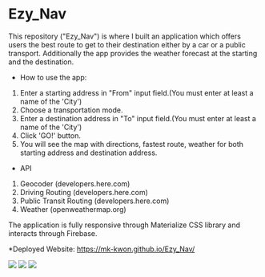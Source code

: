 # Ezy_Nav
This repository ("Ezy_Nav") is where I built an application which offers users the best route to get to their destination either by a car or a public transport. Additionally the app provides the weather forecast at the starting and the destination.

* How to use the app:
1. Enter a starting address in "From" input field.(You must enter at least a name of the 'City')
2. Choose a transportation mode.
3. Enter a destination address in "To" input field.(You must enter at least a name of the 'City')
4. Click 'GO!' button.
5. You will see the map with directions, fastest route, weather for both starting address and destination address.


* API 
1. Geocoder (developers.here.com)
2. Driving Routing (developers.here.com)
3. Public Transit Routing (developers.here.com)
4. Weather (openweathermap.org)


The application is fully responsive through Materialize CSS library and interacts through Firebase.


*Deployed Website:
https://mk-kwon.github.io/Ezy_Nav/

<img src="https://media.giphy.com/media/iIqi8jBWiUo85I8pCJ/giphy.gif" width:1000 height:800>
<img src="http://drive.google.com/uc?id=1egkP2k8FdIm4_ANbnQ1jH2_90_M1cJYC">
<img src="http://drive.google.com/uc?id=1C0oBJvtM5Hq8GZYI6gKfab-QNH-Oz9iu">

